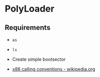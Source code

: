 # PolyLoader

## Requirements
* `as`
* `ls`

* Create simple bootsector

* [x86 calling conventions - wikipedia.org](https://en.wikipedia.org/wiki/X86_calling_conventions#System_V_AMD64_ABI) 
